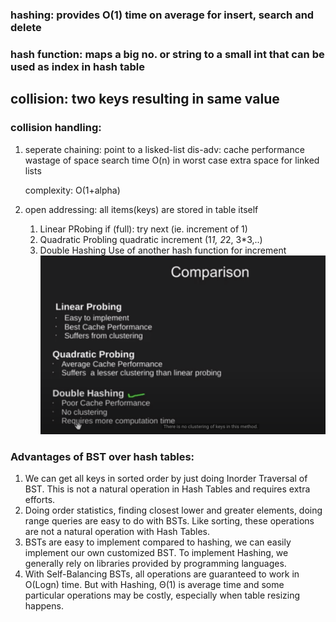 ### hashing: provides O(1) time on average for insert, search and delete
### hash function: maps a big no. or string to a small int that can be used as index in hash table

## collision: two keys resulting in same value

### collision handling:
1. seperate chaining: point to a lisked-list
    dis-adv: cache performance
    wastage of space
    search time O(n) in worst case
    extra space for linked lists

    complexity: O(1+alpha)

2. open addressing: all items(keys) are stored in table itself
    1. Linear PRobing
        if (full): try next (ie. increment of 1)
    2. Quadratic Probling
        quadratic increment (1*1, 2*2, 3*3,..)
    3. Double Hashing
        Use of another hash function for increment
![](1.png)
### Advantages of BST over hash tables:
1. We can get all keys in sorted order by just doing Inorder Traversal of BST. This is not a natural operation in Hash Tables and requires extra efforts.
2. Doing order statistics, finding closest lower and greater elements, doing range queries are easy to do with BSTs. Like sorting, these operations are not a natural operation with Hash Tables.
3. BSTs are easy to implement compared to hashing, we can easily implement our own customized BST. To implement Hashing, we generally rely on libraries provided by programming languages.
4. With Self-Balancing BSTs, all operations are guaranteed to work in O(Logn) time. But with Hashing, Θ(1) is average time and some particular operations may be costly, especially when table resizing happens.
